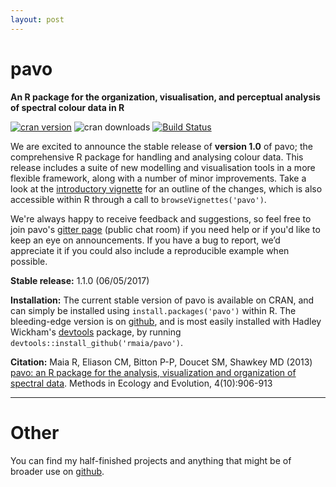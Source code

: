 ```yaml
---
layout: post
---
```

# pavo  

**An R package for the organization, visualisation, and perceptual analysis of spectral colour data in R**

[![cran version](http://www.r-pkg.org/badges/version/pavo)](https://cran.r-project.org/package=pavo/)
![cran downloads](http://cranlogs.r-pkg.org/badges/grand-total/pavo) 
[![Build Status](https://travis-ci.org/rmaia/pavo.svg?branch=master)](https://travis-ci.org/rmaia/pavo/branches)

We are excited to announce the stable release of **version 1.0** of pavo; the comprehensive R package for handling and analysing colour data. This release includes a suite of new modelling and visualisation tools in a more flexible framework, along with a number of minor improvements. Take a look at the [introductory vignette](http://tomwhite.io/pavo-1_0.html) for an outline of the changes, which is also accessible within R through a call to ```browseVignettes('pavo')```.

We're always happy to receive feedback and suggestions, so feel free to join pavo's [gitter page](https://gitter.im/r-pavo/help) (public chat room) if you need help or if you'd like to keep an eye on announcements. If you have a bug to report, we’d appreciate it if you could also include a reproducible example when possible.

**Stable release:** 1.1.0 (06/05/2017)

**Installation:** The current stable version of pavo is available on CRAN, and can simply be installed using ```install.packages('pavo')``` within R. The bleeding-edge version is on [github](https://github.com/rmaia/pavo), and is most easily installed with Hadley Wickham's [devtools](https://github.com/hadley/devtools) package, by running ```devtools::install_github('rmaia/pavo')```.  

**Citation:** Maia R, Eliason CM, Bitton P-P, Doucet SM, Shawkey MD (2013) [pavo: an R package for the analysis, visualization and organization of spectral data](http://dx.doi.org/10.1111/2041-210X.12069). Methods in Ecology and Evolution, 4(10):906-913

----------

# Other

You can find my half-finished projects and anything that might be of broader use on [github](https://github.com/thomased).
